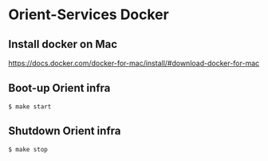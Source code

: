 # Orient-Services Docker

## Install docker on Mac
https://docs.docker.com/docker-for-mac/install/#download-docker-for-mac

## Boot-up Orient infra
```
$ make start
```

## Shutdown Orient infra
```
$ make stop
```

